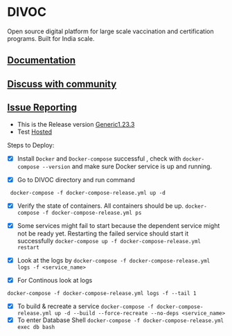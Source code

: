 # DIVOC
Open source digital platform for large scale vaccination and certification programs. Built for India scale.

## [Documentation](https://divoc.egov.org.in)

## [Discuss with community](https://github.com/egovernments/DIVOC/discussions)

## [Issue Reporting](https://github.com/egovernments/DIVOC/issues)


- This is the Release version [Generic1.23.3](https://github.com/egovernments/DIVOC/tree/1.23.3-generic)
- Test [Hosted](https://divoc.vaccineledger.com/)

Steps to Deploy:

- [x] Install `Docker` and `Docker-compose` successful , check with ```docker-compose --version``` and make sure Docker service is up and running.
 
- [x] Go to DIVOC directory and run command 
```
 docker-compose -f docker-compose-release.yml up -d
```
- [x] Verify the state of containers. All containers should be up.
```docker-compose -f docker-compose-release.yml ps```

- [x] Some services might fail to start because the dependent service might not be ready yet. Restarting the failed service should start it successfully
```docker-compose up -f docker-compose-release.yml restart```
- [x] Look at the logs by ```docker-compose -f docker-compose-release.yml logs -f <service_name>```
- [x] For Continous look at logs 
```
docker-compose -f docker-compose-release.yml logs -f --tail 1
```

- [x] To build & recreate a service ```docker-compose -f docker-compose-release.yml up -d --build --force-recreate --no-deps <service_name>```
- [x] To enter Database Shell ```docker-compose -f docker-compose-release.yml exec db bash```
